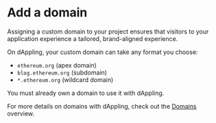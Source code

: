 # Add a domain

Assigning a custom domain to your project ensures that visitors to your application experience a tailored, brand-aligned experience.

On dAppling, your custom domain can take any format you choose:

* `ethereum.org` (apex domain)
* `blog.ethereum.org` (subdomain)
* `*.ethereum.org` (wildcard domain)

You must already own a domain to use it with dAppling.

For more details on domains with dAppling, check out the [Domains](../domains.md) overview.
